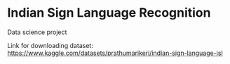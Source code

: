 # Indian Sign Language Recognition
Data science project

Link for downloading dataset: https://www.kaggle.com/datasets/prathumarikeri/indian-sign-language-isl
